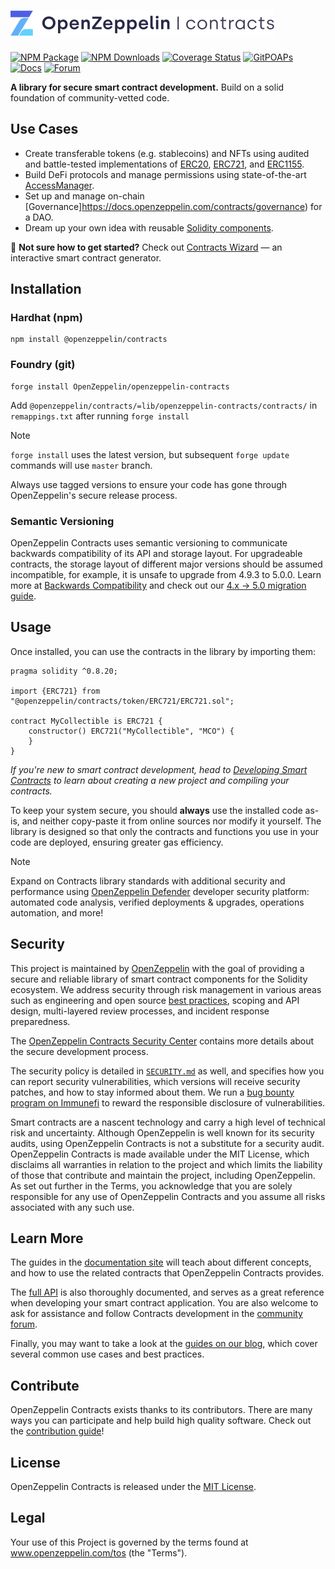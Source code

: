 # <img src="logo.svg" alt="OpenZeppelin" height="40px">

[![NPM Package](https://img.shields.io/npm/v/@openzeppelin/contracts.svg)](https://www.npmjs.org/package/@openzeppelin/contracts)
[![NPM Downloads](https://img.shields.io/npm/dm/@openzeppelin/contracts.svg?color=purple)](https://www.npmjs.org/package/@openzeppelin/contracts)
[![Coverage Status](https://codecov.io/gh/OpenZeppelin/openzeppelin-contracts/graph/badge.svg)](https://codecov.io/gh/OpenZeppelin/openzeppelin-contracts)
[![GitPOAPs](https://public-api.gitpoap.io/v1/repo/OpenZeppelin/openzeppelin-contracts/badge)](https://www.gitpoap.io/gh/OpenZeppelin/openzeppelin-contracts)
[![Docs](https://img.shields.io/badge/docs-%F0%9F%93%84-yellow)](https://docs.openzeppelin.com/contracts)
[![Forum](https://img.shields.io/badge/forum-%F0%9F%92%AC-yellow)](https://docs.openzeppelin.com/contracts)

**A library for secure smart contract development.** Build on a solid foundation of community-vetted code.

## Use Cases
* Create transferable tokens (e.g. stablecoins) and NFTs using audited and battle-tested implementations of [ERC20](https://docs.openzeppelin.com/contracts/erc20), [ERC721](https://docs.openzeppelin.com/contracts/erc721), and [ERC1155](https://docs.openzeppelin.com/contracts/erc1155).
* Build DeFi protocols and manage permissions using state-of-the-art [AccessManager](https://docs.openzeppelin.com/contracts/5.x/api/access#AccessManager).
* Set up and manage on-chain [Governance]https://docs.openzeppelin.com/contracts/governance) for a DAO.
* Dream up your own idea with reusable [Solidity components](https://docs.openzeppelin.com/contracts/utilities).

:mage: **Not sure how to get started?** Check out [Contracts Wizard](https://wizard.openzeppelin.com/) — an interactive smart contract generator.


## Installation

### Hardhat (npm)
```
npm install @openzeppelin/contracts 
```

### Foundry (git)
```
forge install OpenZeppelin/openzeppelin-contracts
```

Add `@openzeppelin/contracts/=lib/openzeppelin-contracts/contracts/` in `remappings.txt` after running `forge install`

> [!NOTE]
> `forge install` uses the latest version, but subsequent `forge update` commands will use `master` branch.
>
> Always use tagged versions to ensure your code has gone through OpenZeppelin's secure release process.

### Semantic Versioning
OpenZeppelin Contracts uses semantic versioning to communicate backwards compatibility of its API and storage layout. For upgradeable contracts, the storage layout of different major versions should be assumed incompatible, for example, it is unsafe to upgrade from 4.9.3 to 5.0.0. Learn more at [Backwards Compatibility](https://docs.openzeppelin.com/contracts/backwards-compatibility) and check out our [4.x -> 5.0 migration guide](https://zpl.in/contracts/migrate-v4-to-v5).

## Usage
Once installed, you can use the contracts in the library by importing them:

```solidity
pragma solidity ^0.8.20;

import {ERC721} from "@openzeppelin/contracts/token/ERC721/ERC721.sol";

contract MyCollectible is ERC721 {
    constructor() ERC721("MyCollectible", "MCO") {
    }
}
```

_If you're new to smart contract development, head to [Developing Smart Contracts](https://docs.openzeppelin.com/learn/developing-smart-contracts) to learn about creating a new project and compiling your contracts._

To keep your system secure, you should **always** use the installed code as-is, and neither copy-paste it from online sources nor modify it yourself. The library is designed so that only the contracts and functions you use in your code are deployed, ensuring greater gas efficiency.

> [!NOTE]
> 
> Expand on Contracts library standards with additional security and performance using [OpenZeppelin Defender](https://www.openzeppelin.com/defender) developer security platform: automated code analysis, verified deployments & upgrades, operations automation, and more!

## Security
This project is maintained by [OpenZeppelin](https://openzeppelin.com) with the goal of providing a secure and reliable library of smart contract components for the Solidity ecosystem. We address security through risk management in various areas such as engineering and open source [best practices](./GUIDELINES.md), scoping and API design, multi-layered review processes, and incident response preparedness.

The [OpenZeppelin Contracts Security Center](https://contracts.openzeppelin.com/security) contains more details about the secure development process.

The security policy is detailed in [`SECURITY.md`](./SECURITY.md) as well, and specifies how you can report security vulnerabilities, which versions will receive security patches, and how to stay informed about them. We run a [bug bounty program on Immunefi](https://immunefi.com/bounty/openzeppelin) to reward the responsible disclosure of vulnerabilities.

Smart contracts are a nascent technology and carry a high level of technical risk and uncertainty. Although OpenZeppelin is well known for its security audits, using OpenZeppelin Contracts is not a substitute for a security audit. OpenZeppelin Contracts is made available under the MIT License, which disclaims all warranties in relation to the project and which limits the liability of those that contribute and maintain the project, including OpenZeppelin. As set out further in the Terms, you acknowledge that you are solely responsible for any use of OpenZeppelin Contracts and you assume all risks associated with any such use.

## Learn More
The guides in the [documentation site](https://docs.openzeppelin.com/contracts) will teach about different concepts, and how to use the related contracts that OpenZeppelin Contracts provides.

The [full API](https://docs.openzeppelin.com/contracts/api/token/ERC20) is also thoroughly documented, and serves as a great reference when developing your smart contract application. You are also welcome to ask for assistance and follow Contracts development in the [community forum](https://forum.openzeppelin.com).

Finally, you may want to take a look at the [guides on our blog](https://blog.openzeppelin.com/), which cover several common use cases and best practices.

## Contribute
OpenZeppelin Contracts exists thanks to its contributors. There are many ways you can participate and help build high quality software. Check out the [contribution guide](CONTRIBUTING.md)!

## License
OpenZeppelin Contracts is released under the [MIT License](LICENSE).

## Legal
Your use of this Project is governed by the terms found at www.openzeppelin.com/tos (the "Terms").
